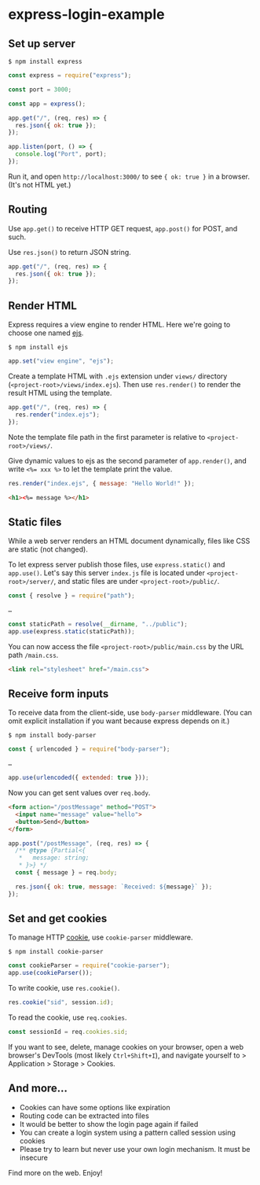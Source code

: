 # express-login-example

## Set up server

```console
$ npm install express
```

```js
const express = require("express");

const port = 3000;

const app = express();

app.get("/", (req, res) => {
  res.json({ ok: true });
});

app.listen(port, () => {
  console.log("Port", port);
});
```

Run it, and open `http://localhost:3000/` to see `{ ok: true }` in a browser. (It's not HTML yet.)

## Routing

Use `app.get()` to receive HTTP GET request, `app.post()` for POST, and such.

Use `res.json()` to return JSON string.

```js
app.get("/", (req, res) => {
  res.json({ ok: true });
});
```

## Render HTML

Express requires a view engine to render HTML. Here we're going to choose one named [ejs](https://github.com/tj/ejs).

```console
$ npm install ejs
```

```js
app.set("view engine", "ejs");
```

Create a template HTML with `.ejs` extension under `views/` directory (`<project-root>/views/index.ejs`). Then use `res.render()` to render the result HTML using the template.

```js
app.get("/", (req, res) => {
  res.render("index.ejs");
});
```

Note the template file path in the first parameter is relative to `<project-root>/views/`.

Give dynamic values to ejs as the second parameter of `app.render()`, and write `<%= xxx %>` to let the template print the value.

```js
res.render("index.ejs", { message: "Hello World!" });
```

```html
<h1><%= message %></h1>
```

## Static files

While a web server renders an HTML document dynamically, files like CSS are static (not changed).

To let express server publish those files, use `express.static()` and `app.use()`. Let's say this server `index.js` file is located under `<project-root>/server/`, and static files are under `<project-root>/public/`.

```js
const { resolve } = require("path");

…

const staticPath = resolve(__dirname, "../public");
app.use(express.static(staticPath));
```

You can now access the file `<project-root>/public/main.css` by the URL path `/main.css`.

```html
<link rel="stylesheet" href="/main.css">
```

## Receive form inputs

To receive data from the client-side, use `body-parser` middleware. (You can omit explicit installation if you want because express depends on it.)

```console
$ npm install body-parser
```

```js
const { urlencoded } = require("body-parser");

…

app.use(urlencoded({ extended: true }));
```

Now you can get sent values over `req.body`.

```html
<form action="/postMessage" method="POST">
  <input name="message" value="hello">
  <button>Send</button>
</form>
```

```js
app.post("/postMessage", (req, res) => {
  /** @type {Partial<{
   *   message: string;
   * }>} */
  const { message } = req.body;

  res.json({ ok: true, message: `Received: ${message}` });
});
```

## Set and get cookies

To manage HTTP [cookie](https://developer.mozilla.org/en-US/docs/Web/HTTP/Cookies), use `cookie-parser` middleware.

```console
$ npm install cookie-parser
```

```js
const cookieParser = require("cookie-parser");
app.use(cookieParser());
```

To write cookie, use `res.cookie()`.

```js
res.cookie("sid", session.id);
```

To read the cookie, use `req.cookies`.

```js
const sessionId = req.cookies.sid;
```

If you want to see, delete, manage cookies on your browser, open a web browser's DevTools (most likely `Ctrl+Shift+I`), and navigate yourself to > Application > Storage > Cookies.

## And more...

- Cookies can have some options like expiration
- Routing code can be extracted into files
- It would be better to show the login page again if failed
- You can create a login system using a pattern called session using cookies
- Please try to learn but never use your own login mechanism. It must be insecure

Find more on the web. Enjoy!
